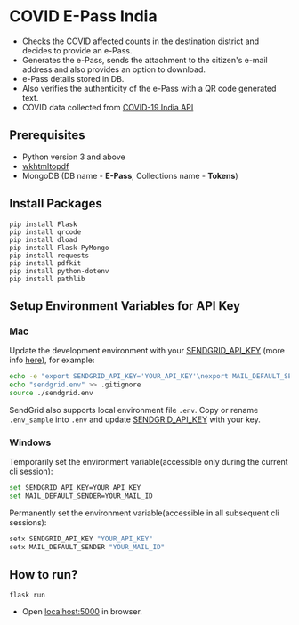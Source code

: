 # COVID E-Pass India
* Checks the COVID affected counts in the destination district and decides to provide an e-Pass.
* Generates the e-Pass, sends the attachment to the citizen's e-mail address and also provides an option to download.
* e-Pass details stored in DB.
* Also verifies the authenticity of the e-Pass with a QR code generated text.
* COVID data collected from [COVID-19 India API](http://api.covid19india.org/v5/data.json)

## Prerequisites
- Python version 3 and above
- [wkhtmltopdf](https://wkhtmltopdf.org/downloads.html) 
- MongoDB (DB name - **E-Pass**, Collections name - **Tokens**)
## Install Packages
```
pip install Flask
pip install qrcode
pip install dload
pip install Flask-PyMongo
pip install requests
pip install pdfkit
pip install python-dotenv
pip install pathlib
```

## Setup Environment Variables for API Key
### Mac

Update the development environment with your [SENDGRID_API_KEY](https://app.sendgrid.com/settings/api_keys) (more info [here](https://sendgrid.com/docs/User_Guide/Settings/api_keys.html)), for example:

```bash
echo -e "export SENDGRID_API_KEY='YOUR_API_KEY'\nexport MAIL_DEFAULT_SENDER='YOUR_MAIL_ID'" > sendgrid.env > sendgrid.env
echo "sendgrid.env" >> .gitignore
source ./sendgrid.env
```
SendGrid also supports local environment file `.env`. Copy or rename `.env_sample` into `.env` and update [SENDGRID_API_KEY](https://app.sendgrid.com/settings/api_keys) with your key.

### Windows
Temporarily set the environment variable(accessible only during the current cli session):
```bash
set SENDGRID_API_KEY=YOUR_API_KEY
set MAIL_DEFAULT_SENDER=YOUR_MAIL_ID
```
Permanently set the environment variable(accessible in all subsequent cli sessions):
```bash
setx SENDGRID_API_KEY "YOUR_API_KEY"
setx MAIL_DEFAULT_SENDER "YOUR_MAIL_ID"
```
## How to run?
```
flask run
```
* Open [localhost:5000](http://127.0.0.1:3000/) in browser.
